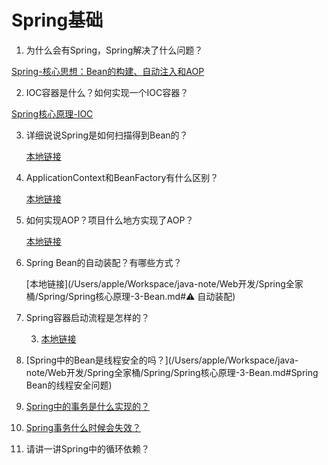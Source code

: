 # Spring基础

1. 为什么会有Spring，Spring解决了什么问题？

[Spring-核心思想：Bean的构建、自动注入和AOP](https://app.gitbook.com/@1184884206/s/java/web-kai-fa/spring-quan-jia-tong/spring/spring-he-xin-si-xiang-bean-de-gou-jian-zi-dong-zhu-ru-he-aop)

2. IOC容器是什么？如何实现一个IOC容器？

[Spring核心原理-IOC](https://app.gitbook.com/@1184884206/s/java/web-kai-fa/spring-quan-jia-tong/spring/spring-he-xin-yuan-li-1ioc)

3. 详细说说Spring是如何扫描得到Bean的？

    [本地链接](/Users/apple/Workspace/java-note/Web开发/Spring全家桶/Spring/Spring核心原理-1-IOC.md#简单实现一个IOC（直接使用的bean的来源）)

4. ApplicationContext和BeanFactory有什么区别？

    [本地链接](/Users/apple/Workspace/java-note/Web开发/Spring全家桶/Spring/Spring核心原理-3-Bean.md#BeanFactory和ApplicationContext)

5. 如何实现AOP？项目什么地方实现了AOP？

    [本地链接](/Users/apple/Workspace/java-note/Web开发/Spring全家桶/Spring/Spring核心原理-2-AOP.md#Spring核心原理-2-AOP-AOP基础)

6. Spring Bean的自动装配？有哪些方式？

    [本地链接](/Users/apple/Workspace/java-note/Web开发/Spring全家桶/Spring/Spring核心原理-3-Bean.md#:warning: 自动装配)

7. Spring容器启动流程是怎样的？

    3. [本地链接](/Users/apple/Workspace/java-note/Web开发/Spring全家桶/Spring/Spring核心原理-1-IOC.md#简单实现一个IOC（直接使用的bean的来源）)

8. [Spring中的Bean是线程安全的吗？](/Users/apple/Workspace/java-note/Web开发/Spring全家桶/Spring/Spring核心原理-3-Bean.md#Spring Bean的线程安全问题)

9. [Spring中的事务是什么实现的？](/Users/apple/Workspace/java-note/Web开发/Spring全家桶/Spring/Spring数据访问-2-Spring事务.md)

10. [Spring事务什么时候会失效？](/Users/apple/Workspace/java-note/Web开发/Spring全家桶/Spring/Spring数据访问-2-Spring事务.md)

11. 请讲一讲Spring中的循环依赖？





